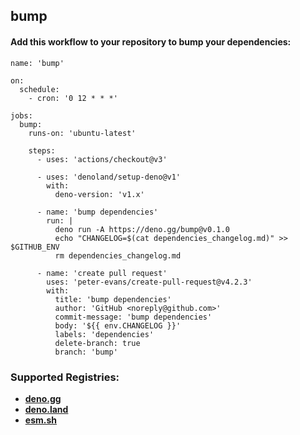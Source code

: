 ## bump

#### Add this workflow to your repository to bump your dependencies:

```
name: 'bump'

on:
  schedule:
    - cron: '0 12 * * *'

jobs:
  bump:
    runs-on: 'ubuntu-latest'

    steps:
      - uses: 'actions/checkout@v3'

      - uses: 'denoland/setup-deno@v1'
        with:
          deno-version: 'v1.x'

      - name: 'bump dependencies'
        run: |
          deno run -A https://deno.gg/bump@v0.1.0
          echo "CHANGELOG=$(cat dependencies_changelog.md)" >> $GITHUB_ENV
          rm dependencies_changelog.md

      - name: 'create pull request'
        uses: 'peter-evans/create-pull-request@v4.2.3'
        with:
          title: 'bump dependencies'
          author: 'GitHub <noreply@github.com>'
          commit-message: 'bump dependencies'
          body: '${{ env.CHANGELOG }}'
          labels: 'dependencies'
          delete-branch: true
          branch: 'bump'
```

### Supported Registries:

  - [**deno.gg**](https://deno.gg)
  - [**deno.land**](https://deno.land)
  - [**esm.sh**](https://esm.sh)
